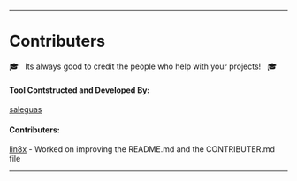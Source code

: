 ------------------------------------------------------------------------

# Contributers

:mortar_board: &nbsp; Its always good to credit the people who help with your projects! &nbsp; :mortar_board:

#### **Tool Contstructed and Developed By:**
[saleguas](https://github.com/saleguas)

#### **Contributers:**
[lin8x](https://github.com/lin8x) - Worked on improving the README.md and the CONTRIBUTER.md file

------------------------------------------------------------------------
